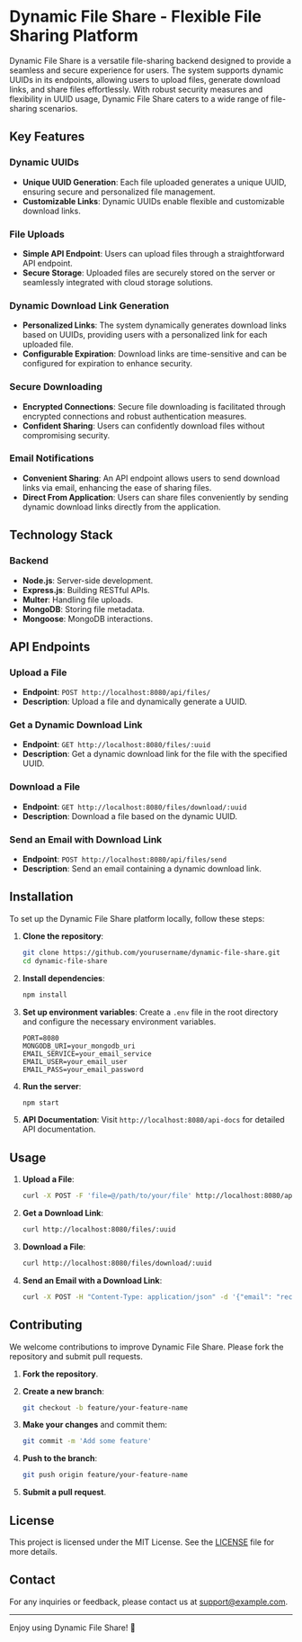 # Dynamic File Share - Flexible File Sharing Platform

Dynamic File Share is a versatile file-sharing backend designed to provide a seamless and secure experience for users. The system supports dynamic UUIDs in its endpoints, allowing users to upload files, generate download links, and share files effortlessly. With robust security measures and flexibility in UUID usage, Dynamic File Share caters to a wide range of file-sharing scenarios.

## Key Features

### Dynamic UUIDs
- **Unique UUID Generation**: Each file uploaded generates a unique UUID, ensuring secure and personalized file management.
- **Customizable Links**: Dynamic UUIDs enable flexible and customizable download links.

### File Uploads
- **Simple API Endpoint**: Users can upload files through a straightforward API endpoint.
- **Secure Storage**: Uploaded files are securely stored on the server or seamlessly integrated with cloud storage solutions.

### Dynamic Download Link Generation
- **Personalized Links**: The system dynamically generates download links based on UUIDs, providing users with a personalized link for each uploaded file.
- **Configurable Expiration**: Download links are time-sensitive and can be configured for expiration to enhance security.

### Secure Downloading
- **Encrypted Connections**: Secure file downloading is facilitated through encrypted connections and robust authentication measures.
- **Confident Sharing**: Users can confidently download files without compromising security.

### Email Notifications
- **Convenient Sharing**: An API endpoint allows users to send download links via email, enhancing the ease of sharing files.
- **Direct From Application**: Users can share files conveniently by sending dynamic download links directly from the application.

## Technology Stack

### Backend
- **Node.js**: Server-side development.
- **Express.js**: Building RESTful APIs.
- **Multer**: Handling file uploads.
- **MongoDB**: Storing file metadata.
- **Mongoose**: MongoDB interactions.

## API Endpoints

### Upload a File
- **Endpoint**: `POST http://localhost:8080/api/files/`
- **Description**: Upload a file and dynamically generate a UUID.

### Get a Dynamic Download Link
- **Endpoint**: `GET http://localhost:8080/files/:uuid`
- **Description**: Get a dynamic download link for the file with the specified UUID.

### Download a File
- **Endpoint**: `GET http://localhost:8080/files/download/:uuid`
- **Description**: Download a file based on the dynamic UUID.

### Send an Email with Download Link
- **Endpoint**: `POST http://localhost:8080/api/files/send`
- **Description**: Send an email containing a dynamic download link.

## Installation

To set up the Dynamic File Share platform locally, follow these steps:

1. **Clone the repository**:
    ```bash
    git clone https://github.com/yourusername/dynamic-file-share.git
    cd dynamic-file-share
    ```

2. **Install dependencies**:
    ```bash
    npm install
    ```

3. **Set up environment variables**:
    Create a `.env` file in the root directory and configure the necessary environment variables.
    ```env
    PORT=8080
    MONGODB_URI=your_mongodb_uri
    EMAIL_SERVICE=your_email_service
    EMAIL_USER=your_email_user
    EMAIL_PASS=your_email_password
    ```

4. **Run the server**:
    ```bash
    npm start
    ```

5. **API Documentation**:
    Visit `http://localhost:8080/api-docs` for detailed API documentation.

## Usage

1. **Upload a File**:
    ```bash
    curl -X POST -F 'file=@/path/to/your/file' http://localhost:8080/api/files/
    ```

2. **Get a Download Link**:
    ```bash
    curl http://localhost:8080/files/:uuid
    ```

3. **Download a File**:
    ```bash
    curl http://localhost:8080/files/download/:uuid
    ```

4. **Send an Email with a Download Link**:
    ```bash
    curl -X POST -H "Content-Type: application/json" -d '{"email": "recipient@example.com", "uuid": "file_uuid"}' http://localhost:8080/api/files/send
    ```

## Contributing

We welcome contributions to improve Dynamic File Share. Please fork the repository and submit pull requests.

1. **Fork the repository**.
2. **Create a new branch**:
    ```bash
    git checkout -b feature/your-feature-name
    ```

3. **Make your changes** and commit them:
    ```bash
    git commit -m 'Add some feature'
    ```

4. **Push to the branch**:
    ```bash
    git push origin feature/your-feature-name
    ```

5. **Submit a pull request**.

## License

This project is licensed under the MIT License. See the [LICENSE](LICENSE) file for more details.

## Contact

For any inquiries or feedback, please contact us at [support@example.com](mailto:riteshkumarverma2018@gmail.com).

---

Enjoy using Dynamic File Share! 🎉